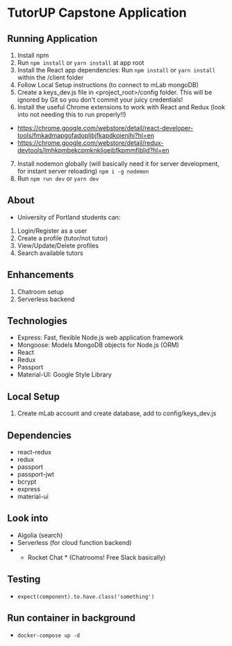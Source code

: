 # TutorUP Capstone Application

## Running Application
1. Install npm
2. Run `npm install` or `yarn install` at app root
3. Install the React app dependencies: Run `npm install` or `yarn install` within the /client folder
4. Follow Local Setup instructions (to connect to mLab mongoDB)
5. Create a keys_dev.js file in <project_root>/config folder. This will be ignored by Git so you don't commit your juicy credentials!
6. Install the useful Chrome extensions to work with React and Redux (look into not needing this to run properly!!)
- https://chrome.google.com/webstore/detail/react-developer-tools/fmkadmapgofadopljbjfkapdkoienihi?hl=en
- https://chrome.google.com/webstore/detail/redux-devtools/lmhkpmbekcpmknklioeibfkpmmfibljd?hl=en 
7. Install nodemon globally (will basically need it for server development, for instant server reloading) `npm i -g nodemon`
8. Run `npm run dev` or `yarn dev`


## About
- University of Portland students can:
1. Login/Register as a user
2. Create a profile (tutor/not tutor)
3. View/Update/Delete profiles
4. Search available tutors

## Enhancements
1. Chatroom setup
2. Serverless backend

## Technologies
- Express: Fast, flexible Node.js web application framework
- Mongoose: Models MongoDB objects for Node.js (ORM)
- React
- Redux
- Passport
- Material-UI: Google Style Library

## Local Setup
1. Create mLab account and create database, add to config/keys_dev.js

## Dependencies
- react-redux
- redux
- passport
- passport-jwt
- bcrypt
- express
- material-ui

## Look into
- Algolia (search)
- Serverless (for cloud function backend)
- * Rocket Chat * (Chatrooms! Free Slack basically)

## Testing
- `expect(component).to.have.class('something')`

## Run container in background
- `docker-compose up -d`
